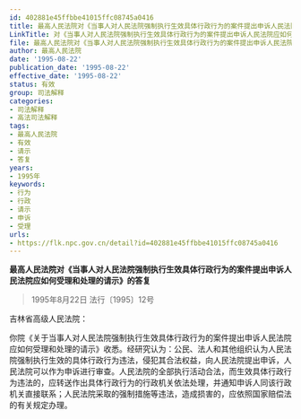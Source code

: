```yaml
---
id: 402881e45ffbbe41015ffc08745a0416
title: 最高人民法院对《当事人对人民法院强制执行生效具体行政行为的案件提出申诉人民法院应如何受理和处理的请示》的答复
LinkTitle: 对《当事人对人民法院强制执行生效具体行政行为的案件提出申诉人民法院应如何受理和处理的请示》的答复（1995）
file: 最高人民法院对《当事人对人民法院强制执行生效具体行政行为的案件提出申诉人民法院应如何受理和处理的请示》的答复_19950822_402881e45ffbbe41015ffc08745a0416.docx
author: 最高人民法院
date: '1995-08-22'
publication_date: '1995-08-22'
effective_date: '1995-08-22'
status: 有效
group: 司法解释
categories:
- 司法解释
- 高法司法解释
tags:
- 最高人民法院
- 有效
- 请示
- 答复
years:
- 1995年
keywords:
- 行为
- 行政
- 请示
- 申诉
- 受理
urls:
- https://flk.npc.gov.cn/detail?id=402881e45ffbbe41015ffc08745a0416
---
```


**最高人民法院对《当事人对人民法院强制执行生效具体行政行为的案件提出申诉人民法院应如何受理和处理的请示》的答复**

> 1995年8月22日 法行〔1995〕12号

吉林省高级人民法院：

你院《关于当事人对人民法院强制执行生效具体行政行为的案件提出申诉人民法院应如何受理和处理的请示》收悉。经研究认为：公民、法人和其他组织认为人民法院强制执行生效的具体行政行为违法，侵犯其合法权益，向人民法院提出申诉，人民法院可以作为申诉进行审查。人民法院的全部执行活动合法，而生效具体行政行为违法的，应转送作出具体行政行为的行政机关依法处理，并通知申诉人同该行政机关直接联系；人民法院采取的强制措施等违法，造成损害的，应依照国家赔偿法的有关规定办理。
